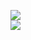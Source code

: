 [![](https://img.shields.io/badge/Made%20With-Github%20Spray-lightgrey.svg?style=for-the-badge&logo=github)](https://github.com/Annihil/github-spray#4326)  
[![](https://i.imgur.com/2DrTn0Z.gif)](https://github.com/Annihil/github-spray)